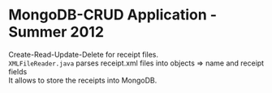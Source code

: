 MongoDB-CRUD Application - Summer 2012
==================
Create-Read-Update-Delete for receipt files.  
`XMLFileReader.java` parses receipt.xml files into objects => name and receipt fields  
It allows to store the receipts into MongoDB.  
